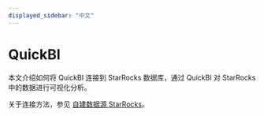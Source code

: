 ```yaml
---
displayed_sidebar: "中文"
---
```


# QuickBI

本文介绍如何将 QuickBI 连接到 StarRocks 数据库，通过 QuickBI 对 StarRocks 中的数据进行可视化分析。

关于连接方法，参见 [自建数据源 StarRocks](https://help.aliyun.com/zh/quick-bi/user-guide/add-a-user-created-starrocks-data-source?spm=a2c4g.11186623.0.0.58d1581bxZB9HT)。